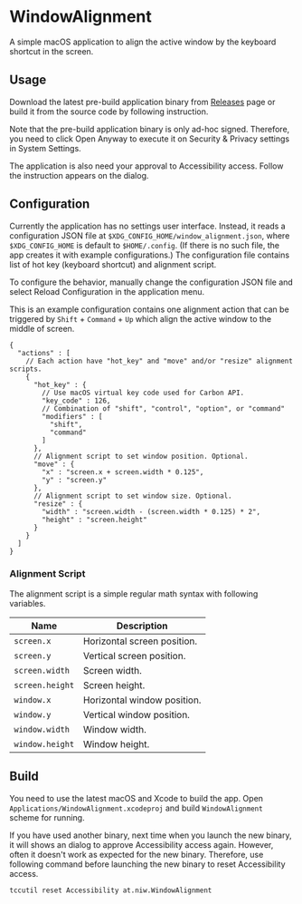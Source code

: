 WindowAlignment
===============

A simple macOS application to align the active window by the keyboard
shortcut in the screen.

Usage
-----

Download the latest pre-build application binary from [Releases](https://github.com/niw/WindowAlignment/releases)
page or build it from the source code by following instruction.

Note that the pre-build application binary is only ad-hoc signed.
Therefore, you need to click Open Anyway to execute it on
Security & Privacy settings in System Settings.

The application is also need your approval to Accessibility access.
Follow the instruction appears on the dialog.


Configuration
-------------

Currently the application has no settings user interface.
Instead, it reads a configuration JSON file at `$XDG_CONFIG_HOME/window_alignment.json`,
where `$XDG_CONFIG_HOME` is default to `$HOME/.config`.
(If there is no such file, the app creates it with example configurations.)
The configuration file contains list of hot key (keyboard shortcut) and
alignment script.

To configure the behavior, manually change the configuration JSON
file and select Reload Configuration in the application menu.

This is an example configuration contains one alignment action that can
be triggered by `Shift` + `Command` + `Up` which align the active window
to the middle of screen.

```jsonc
{
  "actions" : [
    // Each action have "hot_key" and "move" and/or "resize" alignment scripts.
    {
      "hot_key" : {
        // Use macOS virtual key code used for Carbon API.
        "key_code" : 126,
        // Combination of "shift", "control", "option", or "command"
        "modifiers" : [
          "shift",
          "command"
        ]
      },
      // Alignment script to set window position. Optional.
      "move" : {
        "x" : "screen.x + screen.width * 0.125",
        "y" : "screen.y"
      },
      // Alignment script to set window size. Optional.
      "resize" : {
        "width" : "screen.width - (screen.width * 0.125) * 2",
        "height" : "screen.height"
      }
    }
  ]
}
```

### Alignment Script

The alignment script is a simple regular math syntax with following
variables.

|Name|Description|
|----|-----------|
|`screen.x`|Horizontal screen position.|
|`screen.y`|Vertical screen position.  |
|`screen.width` |Screen width.|
|`screen.height`|Screen height.|
|`window.x`|Horizontal window position.|
|`window.y`|Vertical window position.  |
|`window.width` |Window width.|
|`window.height`|Window height.|


Build
-----

You need to use the latest macOS and Xcode to build the app.
Open `Applications/WindowAlignment.xcodeproj` and build `WindowAlignment`
scheme for running.

If you have used another binary, next time when you launch the new binary,
it will shows an dialog to approve Accessibility access again.
However, often it doesn't work as expected for the new binary.
Therefore, use following command before launching the new binary to reset
Accessibility access.

```bash
tccutil reset Accessibility at.niw.WindowAlignment
```
